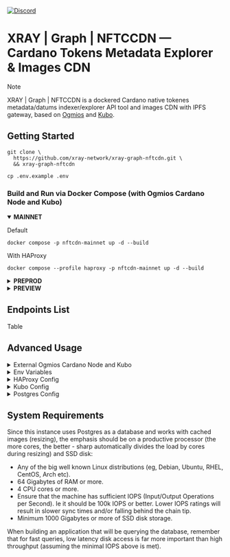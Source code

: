 <a href="https://discord.gg/WhZmm46APN"><img alt="Discord" src="https://img.shields.io/discord/852538978946383893?style=for-the-badge&logo=discord&label=Discord&labelColor=%231940ED&color=%233FCB9B"></a>

# XRAY | Graph | NFTCCDN — Cardano Tokens Metadata Explorer & Images CDN

> [!NOTE]
> XRAY | Graph | NFTCCDN is a dockered Cardano native tokenes metadata/datums indexer/explorer API tool and images CDN with IPFS gateway, based on [Ogmios](https://ogmios.dev/) and [Kubo](https://github.com/ipfs/kubo).



## Getting Started

``` console
git clone \
  https://github.com/xray-network/xray-graph-nftcdn.git \
  && xray-graph-nftcdn
```
``` console
cp .env.example .env
```
  
### Build and Run via Docker Compose (with Ogmios Cardano Node and Kubo)
  
<details open>
  <summary><b>MAINNET</b></summary>

Default

``` console
docker compose -p nftcdn-mainnet up -d --build
```
With HAProxy

``` console
docker compose --profile haproxy -p nftcdn-mainnet up -d --build
```

</details>
  
<details>
  <summary><b>PREPROD</b></summary>

Default

``` console
NETWORK=preprod docker compose -p nftcdn-preprod up -d --build
```

With HAProxy

``` console
NETWORK=preprod docker compose --profile haproxy -p nftcdn-preprod up -d --build
```

Advanced usage (ports mapping, in case you are using multiple instances on the same server)

``` console
NETWORK=preprod \
CARDANO_NODE_PORT=3001 \
POSTGRES_PORT=5433 \
OGMIOS_PORT=1338 \
KUBO_PORT=1883 \
NFTCDN_SERVER_PORT=4701 \
docker compose -p preprod -p nftcdn-preprod up -d --build
```

</details>
  
<details>
  <summary><b>PREVIEW</b></summary>

Default

``` console
NETWORK=preview docker compose -p nftcdn-preview up -d --build
```

With HAProxy

``` console
NETWORK=preview docker compose -p nftcdn-preview --profile haproxy up -d --build
```

Advanced usage (ports mapping, in case you are using multiple instances on the same server)

``` console
NETWORK=preview \
CARDANO_NODE_PORT=3002 \
POSTGRES_PORT=5434 \
OGMIOS_PORT=1339 \
KUBO_PORT=1884 \
NFTCDN_SERVER_PORT=4702 \
docker compose -p preview -p nftcdn-preview up -d --build
```

</details>


## Endpoints List
  
Table

  
## Advanced Usage
 
<details>
  <summary>External Ogmios Cardano Node and Kubo</summary>

You can pass `OGMIOS_HOST` and `KUBO_HOST` in case these instances are hosted on different servers.
  
<details open>
  <summary><b>MAINNET</b></summary>

Default

``` console
OGMIOS_PORT=1337 \
KUBO_PORT=1882 \
docker compose -f docker-compose.external.yml -p nftcdn-mainnet up -d --build
```
With HAProxy

``` console
OGMIOS_PORT=1337 \
KUBO_PORT=1882 \
docker compose -f docker-compose.external.yml --profile haproxy -p nftcdn-mainnet up -d --build
```

</details>
  
<details>
  <summary><b>PREPROD</b></summary>

Default

``` console
NETWORK=preprod \
POSTGRES_PORT=5553
OGMIOS_PORT=1338 \
KUBO_PORT=1882 \
NFTCDN_SERVER_PORT=4701 \
docker compose -f docker-compose.external.yml -p nftcdn-preprod up -d --build
```

With HAProxy

``` console
NETWORK=preprod \
POSTGRES_PORT=5553
OGMIOS_PORT=1338 \
KUBO_PORT=1882 \
NFTCDN_SERVER_PORT=4701 \
docker compose -f docker-compose.external.yml --profile haproxy -p nftcdn-preprod up -d --build
```

Advanced usage (ports mapping, in case you are using multiple instances on the same server)

``` console
NETWORK=preprod \
POSTGRES_PORT=5553
OGMIOS_PORT=1338 \
KUBO_PORT=1882 \
NFTCDN_SERVER_PORT=4701 \
docker compose -f docker-compose.external.yml -p preprod -p nftcdn-preprod up -d --build
```

</details>
  
<details>
  <summary><b>PREVIEW</b></summary>

Default

``` console
NETWORK=preview \
POSTGRES_PORT=5534
OGMIOS_PORT=1339 \
KUBO_PORT=1882 \
NFTCDN_SERVER_PORT=4702 \
docker compose -f docker-compose.external.yml -p nftcdn-preview up -d --build
```

With HAProxy

``` console
NETWORK=preview \
POSTGRES_PORT=5534
OGMIOS_PORT=1339 \
KUBO_PORT=1882 \
NFTCDN_SERVER_PORT=4702 \
docker compose -f docker-compose.external.yml -p nftcdn-preview --profile haproxy up -d --build
```

Advanced usage (ports mapping, in case you are using multiple instances on the same server)

``` console
NETWORK=preview \
POSTGRES_PORT=5534
OGMIOS_PORT=1339 \
KUBO_PORT=1882 \
NFTCDN_SERVER_PORT=4702 \
docker compose -f docker-compose.external.yml -p preview -p nftcdn-preview up -d --build
```

</details>

</details>

<details>
  <summary>Env Variables</summary>
  
* `POSTGRES_PASSWORD=your_secret_password` change it from default
* `MAX_IMAGE_SIZE=2048` maximum image size in case of caching (`?size=256` query string)
* `SERVER_IMAGE_URL=` prefix in image URLs from metadata, default `https://graph.xray.app/output/nftcdn/${NETWORK}/api/v1`
* `OUTPUT_AUTH_TOKEN=` token to access the paid version of XRAY | Graph | Output | Ogmios (WebSocket)

</details>

<details>
  <summary>HAProxy Config</summary>
  
* Config file: [config/haproxy/haproxy.cfg](config/haproxy/haproxy.cfg)
* Docs: [https://www.haproxy.com/documentation/haproxy-configuration-manual/latest/](https://www.haproxy.com/documentation/haproxy-configuration-manual/latest/)

</details>

<details>
  <summary>Kubo Config</summary>
  
* Config file: [config/kubo/0001-init-config.sh](config/kubo/0001-init-config.sh)
* Docs: [https://docs.ipfs.tech/reference/kubo/cli/#ipfs-config](https://docs.ipfs.tech/reference/kubo/cli/#ipfs-config)

</details>

<details>
  <summary>Postgres Config</summary>
  
* Config file (see end of file): [config/postgresql/postgresql.conf](config/postgresql/postgresql.conf)
* Docs: [https://www.postgresql.org/docs/current/index.html](https://www.postgresql.org/docs/current/index.html)
* Tune settings: [https://pgtune.leopard.in.ua](https://pgtune.leopard.in.ua)

</details>

## System Requirements
  
Since this instance uses Postgres as a database and works with cached images (resizing), the emphasis should be on a productive processor (the more cores, the better - sharp automatically divides the load by cores during resizing) and SSD disk:

* Any of the big well known Linux distributions (eg, Debian, Ubuntu, RHEL, CentOS, Arch etc).
* 64 Gigabytes of RAM or more.
* 4 CPU cores or more.
* Ensure that the machine has sufficient IOPS (Input/Output Operations per Second). Ie it should be 100k IOPS or better. Lower IOPS ratings will result in slower sync times and/or falling behind the chain tip.
* Minimum 1000 Gigabytes or more of SSD disk storage.
  
When building an application that will be querying the database, remember that for fast queries, low latency disk access is far more important than high throughput (assuming the minimal IOPS above is met).

